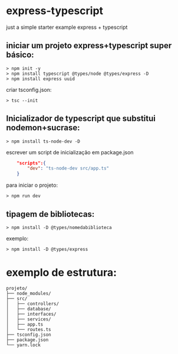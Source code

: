 # express-typescript

just a simple starter example
express + typescript

## iniciar um projeto express+typescript super básico:

    > npm init -y
    > npm install typescript @types/node @types/express -D
    > npm install express uuid

criar tsconfig.json:

    > tsc --init

## Inicializador de typescript que substitui nodemon+sucrase:

    > npm install ts-node-dev -D

escrever um script de inicialização em package.json

```json
    "scripts":{
        "dev": "ts-node-dev src/app.ts"
    }
```

para iniciar o projeto:

    > npm run dev

## tipagem de bibliotecas:

    > npm install -D @types/nomedabiblioteca

exemplo:

    > npm install -D @types/express

# exemplo de estrutura:

    projeto/
    ├── node_modules/
    ├── src/
    │   ├── controllers/
    │   ├── database/
    │   ├── interfaces/
    │   ├── services/
    │   ├── app.ts
    │   └── routes.ts
    ├── tsconfig.json
    ├── package.json
    └── yarn.lock
